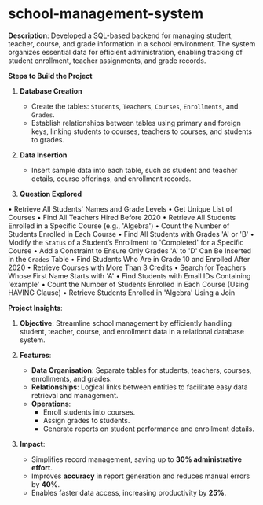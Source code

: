 # school-management-system
**Description**: 
Developed a SQL-based backend for managing student, teacher, course, and grade information in a school environment. The system organizes essential data for efficient administration, enabling tracking of student enrollment, teacher assignments, and grade records.

**Steps to Build the Project**

1. **Database Creation**
   - Create the tables: `Students`, `Teachers`, `Courses`, `Enrollments`, and `Grades`.
   - Establish relationships between tables using primary and foreign keys, linking students to courses, teachers to courses, and students to grades.

2. **Data Insertion**
   - Insert sample data into each table, such as student and teacher details, course offerings, and enrollment records.

3. **Question Explored**
   
•  Retrieve All Students' Names and Grade Levels
•	Get Unique List of Courses
•	Find All Teachers Hired Before 2020
•	Retrieve All Students Enrolled in a Specific Course (e.g., 'Algebra')
•	Count the Number of Students Enrolled in Each Course
•	Find All Students with Grades 'A' or 'B'
•	Modify the `Status` of a Student’s Enrollment to 'Completed' for a Specific Course
•	Add a Constraint to Ensure Only Grades 'A' to 'D' Can Be Inserted in the `Grades` Table
•	Find Students Who Are in Grade 10 and Enrolled After 2020
•	Retrieve Courses with More Than 3 Credits
•	Search for Teachers Whose First Name Starts with 'A'
•	Find Students with Email IDs Containing 'example'
•	Count the Number of Students Enrolled in Each Course (Using HAVING Clause)
•	Retrieve Students Enrolled in 'Algebra' Using a Join


**Project Insights**:
1. **Objective**: 
   Streamline school management by efficiently handling student, teacher, course, and enrollment data in a relational database system.

2. **Features**:
   - **Data Organisation**: Separate tables for students, teachers, courses, enrollments, and grades.
   - **Relationships**: Logical links between entities to facilitate easy data retrieval and management.
   - **Operations**:
     - Enroll students into courses.
     - Assign grades to students.
     - Generate reports on student performance and enrollment details.

3. **Impact**: 
   - Simplifies record management, saving up to **30% administrative effort**.
   - Improves **accuracy** in report generation and reduces manual errors by **40%**.
   - Enables faster data access, increasing productivity by **25%**.
